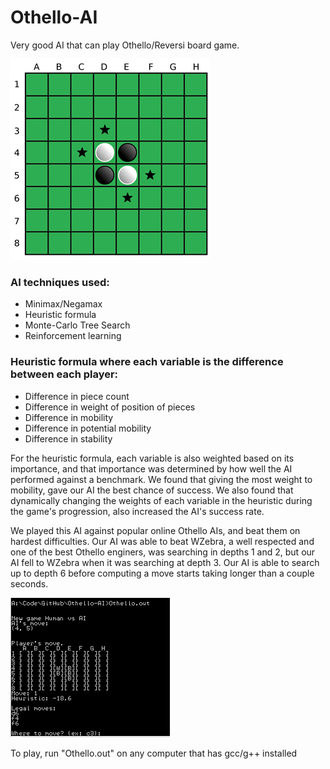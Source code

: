 # Othello-AI
Very good AI that can play Othello/Reversi board game.

![Preview](./documents/Othello%20board.png)

### AI techniques used: ###
- Minimax/Negamax
- Heuristic formula
- Monte-Carlo Tree Search
- Reinforcement learning

### Heuristic formula where each variable is the difference between each player: ###
- Difference in piece count
- Difference in weight of position of pieces
- Difference in mobility
- Difference in potential mobility
- Difference in stability

For the heuristic formula, each variable is also weighted based on its importance, and that importance was determined by how well the AI performed against a benchmark. We found that giving the most weight to mobility, gave our AI the best chance of success. We also found that dynamically changing the weights of each variable in the heuristic during the game's progression, also increased the AI's success rate.


We played this AI against popular online Othello AIs, and beat them on hardest difficulties. Our AI was able to beat WZebra, a well respected and one of the best Othello enginers, was searching in depths 1 and 2, but our AI fell to WZebra when it was searching at depth 3. Our AI is able to search up to depth 6 before computing a move starts taking longer than a couple seconds. 

![Preview](./documents/othello%20output.PNG)

To play, run "Othello.out" on any computer that has gcc/g++ installed

